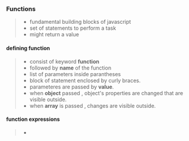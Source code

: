 ### Functions
> - fundamental building blocks of javascript
> - set of statements to perform a task
> - might return a value

#### defining function
> * consist of keyword **function** 
> * followed by **name** of the function
> * list of parameters inside parantheses
> * block of statement enclosed by curly braces.
> * parameteres are passed by **value**.
> * when **object** passed , object's properties are changed that are visible outside.
> * when **array** is passed , changes are visible outside.

#### function expressions
> + 